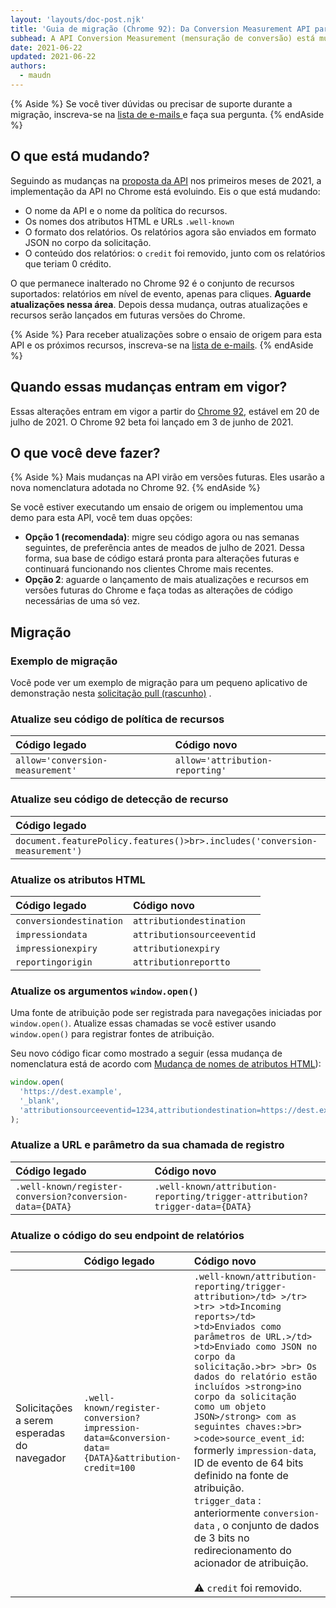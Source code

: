 ```yaml
---
layout: 'layouts/doc-post.njk'
title: 'Guia de migração (Chrome 92): Da Conversion Measurement API para a Attribution Reporting API'
subhead: A API Conversion Measurement (mensuração de conversão) está mudando no Chrome 92.
date: 2021-06-22
updated: 2021-06-22
authors:
  - maudn
---
```


{% Aside %} Se você tiver dúvidas ou precisar de suporte durante a migração, inscreva-se na [lista de e-mails ](https://groups.google.com/u/1/a/chromium.org/g/attribution-reporting-api-dev) e faça sua pergunta. {% endAside %}

## O que está mudando?

Seguindo as mudanças na [proposta da API](https://github.com/WICG/conversion-measurement-api) nos primeiros meses de 2021, a implementação da API no Chrome está evoluindo. Eis o que está mudando:

- O nome da API e o nome da política do recursos.
- Os nomes dos atributos HTML e URLs `.well-known`
- O formato dos relatórios. Os relatórios agora são enviados em formato JSON no corpo da solicitação.
- O conteúdo dos relatórios: o `credit` foi removido, junto com os relatórios que teriam 0 crédito.

O que permanece inalterado no Chrome 92 é o conjunto de recursos suportados: relatórios em nível de evento, apenas para cliques. **Aguarde atualizações nessa área**. Depois dessa mudança, outras atualizações e recursos serão lançados em futuras versões do Chrome.

{% Aside %} Para receber atualizações sobre o ensaio de origem para esta API e os próximos recursos, inscreva-se na [lista de e-mails](https://groups.google.com/u/1/a/chromium.org/g/attribution-reporting-api-dev). {% endAside %}

## Quando essas mudanças entram em vigor?

Essas alterações entram em vigor a partir do [Chrome 92](https://chromestatus.com/features/schedule), estável em 20 de julho de 2021. O Chrome 92 beta foi lançado em 3 de junho de 2021.

## O que você deve fazer?

{% Aside %} Mais mudanças na API virão em versões futuras. Eles usarão a nova nomenclatura adotada no Chrome 92. {% endAside %}

Se você estiver executando um ensaio de origem ou implementou uma demo para esta API, você tem duas opções:

- **Opção 1 (recomendada)**: migre seu código agora ou nas semanas seguintes, de preferência antes de meados de julho de 2021. Dessa forma, sua base de código estará pronta para alterações futuras e continuará funcionando nos clientes Chrome mais recentes.
- **Opção 2**: aguarde o lançamento de mais atualizações e recursos em versões futuras do Chrome e faça todas as alterações de código necessárias de uma só vez.

## Migração

### Exemplo de migração

Você pode ver um exemplo de migração para um pequeno aplicativo de demonstração nesta [solicitação pull (rascunho)](https://github.com/GoogleChromeLabs/trust-safety-demo/pull/4/files) .

### Atualize seu código de política de recursos

<table class="simple width-full fixed-table with-heading-tint">
<thead><tr>
<th style="text-align: left;">Código legado</th>
<th style="text-align: left;">Código novo</th>
</tr></thead>
<tbody><tr>
<td><code>allow='conversion-measurement'</code></td>
<td><code>allow='attribution-reporting'</code></td>
</tr></tbody>
</table>

### Atualize seu código de detecção de recurso

<table class="simple width-full fixed-table with-heading-tint">
<thead><tr>
<th style="text-align: left;">Código legado</th>
<th style="text-align: left;">Código novo</th>
</tr></thead>
<tbody><tr>
<td><code>document.featurePolicy.features()>br>.includes('conversion-measurement')</code></td>
<td><code>document.featurePolicy.features()>br>.includes('attribution-reporting')</code></td>
</tr></tbody>
</table>

### Atualize os atributos HTML

<table class="simple width-full fixed-table with-heading-tint">
<thead><tr>
<th style="text-align: left;">Código legado</th>
<th style="text-align: left;">Código novo</th>
</tr></thead>
<tbody>
<tr>
<td><code>conversiondestination</code></td>
<td><code>attributiondestination</code></td>
</tr>
<tr>
<td><code>impressiondata</code></td>
<td><code>attributionsourceeventid</code></td>
</tr>
<tr>
<td><code>impressionexpiry</code></td>
<td><code>attributionexpiry</code></td>
</tr>
<tr>
<td><code>reportingorigin</code></td>
<td><code>attributionreportto</code></td>
</tr>
</tbody>
</table>

### Atualize os argumentos `window.open()`

Uma fonte de atribuição pode ser registrada para navegações iniciadas por `window.open()`. Atualize essas chamadas se você estiver usando `window.open()` para registrar fontes de atribuição.

Seu novo código ficar como mostrado a seguir (essa mudança de nomenclatura está de acordo com [Mudança de nomes de atributos HTML](#update-the-html-attributes)):

```javascript
window.open(
  'https://dest.example',
  '_blank',
  'attributionsourceeventid=1234,attributiondestination=https://dest.example,attributionreportto=https://reporter.example,attributionexpiry=604800000'
);
```

### Atualize a URL e parâmetro da sua chamada de registro

<table class="simple width-full fixed-table with-heading-tint w-table--top-align">
<thead><tr>
<th style="text-align: left;">Código legado</th>
<th style="text-align: left;">Código novo</th>
</tr></thead>
<tbody><tr>
<td><code>.well-known/register-conversion?conversion-data={DATA}</code></td>
<td><code>.well-known/attribution-reporting/trigger-attribution?trigger-data={DATA}</code></td>
</tr></tbody>
</table>

### Atualize o código do seu endpoint de relatórios

<table class="simple width-full fixed-table with-heading-tint">
<thead><tr>
<th></th>
<th style="text-align: left;">Código legado</th>
<th style="text-align: left;">Código novo</th>
</tr></thead>
<tbody><tr>
<td>Solicitações a serem esperadas do navegador</td>
<td><code>.well-known/register-conversion?impression-data=&conversion-data={DATA}&attribution-credit=100</code></td>
<td>
<code>.well-known/attribution-reporting/trigger-attribution>/td> >/tr> >tr> >td>Incoming reports>/td> >td>Enviados como parâmetros de URL.>/td> >td>Enviado como JSON no corpo da solicitação.>br> >br> Os dados do relatório estão incluídos >strong>ino corpo da solicitação como um objeto JSON>/strong> com as seguintes chaves:>br> >code>source_event_id</code>: formerly <code>impression-data</code>, ID de evento de 64 bits definido na fonte de atribuição.<br> <code>trigger_data</code> : anteriormente <code>conversion-data</code> , o conjunto de dados de 3 bits no redirecionamento do acionador de atribuição.<br><br> ⚠️ <code>credit</code> foi removido.</td>
</tr></tbody>
</table>
